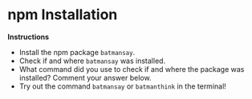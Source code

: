 # npm Installation

**Instructions**
* Install the npm package `batmansay`. 
* Check if and where `batmansay` was installed. 
* What command did you use to check if and where the package was installed? Comment your answer below. 
* Try out the command `batmansay` or `batmanthink` in the terminal!

